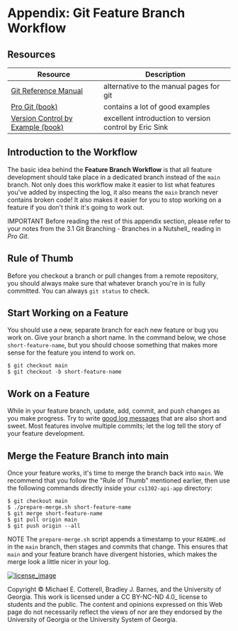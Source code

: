 # Appendix: Git Feature Branch Workflow

<div class="contents">

</div>

## Resources

| Resource                            | Description                                                                            |
|-------------------------------------|----------------------------------------------------------------------------------------|
| [Git Reference Manual](https://git-scm.com/docs) | alternative to the manual pages for <span class="title-ref">git</span>    |
| [Pro Git (book)](https://git-scm.com/book/en/v2) | contains a lot of good examples                                           |
| [Version Control by Example (book)](https://git-scm.com/book/en/v2) | excellent introduction to version control by Eric Sink |

## Introduction to the Workflow

The basic idea behind the **Feature Branch Workflow** is that all
feature development should take place in a dedicated branch instead of
the `main` branch. Not only does this workflow make it easier to list
what features you've added by inspecting the log, it also means the
`main` branch never contains broken code! It also makes it easier for
you to stop working on a feature if you don't think it's going to work
out.

IMPORTANT
Before reading the rest of this appendix section, please refer to your
notes from the 3.1 Git Branching - Branches in a Nutshell\_ reading in
*Pro Git*.

## Rule of Thumb

Before you checkout a branch or pull changes from a remote repository,
you should always make sure that whatever branch you're in is fully
committed. You can always `git status` to check.

## Start Working on a Feature

You should use a new, separate branch for each new feature or bug you
work on. Give your branch a short name. In the command below, we chose
`short-feature-name`, but you should choose something that makes more
sense for the feature you intend to work on.

```
$ git checkout main
$ git checkout -b short-feature-name
```

## Work on a Feature

While in your feature branch, update, add, commit, and push changes as
you make progress. Try to write [good log
messages](https://chris.beams.io/posts/git-commit/) that are also short
and sweet. Most features involve multiple commits; let the log tell the
story of your feature development.

## Merge the Feature Branch into main

Once your feature works, it's time to merge the branch back into `main`.
We recommend that you follow the "Rule of Thumb" mentioned earlier, then
use the following commands directly inside your `cs1302-api-app`
directory:

```
$ git checkout main
$ ./prepare-merge.sh short-feature-name
$ git merge short-feature-name
$ git pull origin main
$ git push origin --all
```

NOTE
The `prepare-merge.sh` script appends a timestamp to your `README.md`
in the `main` branch, then stages and commits that change. This ensures
that `main` and your feature branch have divergent histories, which
makes the merge look a little nicer in your log.

<div class="footer">

[![license\_image](https://img.shields.io/badge/License-CC%20BY--NC--ND%204.0-lightgrey.svg)](http://creativecommons.org/licenses/by-nc-nd/4.0/)

Copyright © Michael E. Cotterell, Bradley J. Barnes, and the University
of Georgia. This work is licensed under a CC BY-NC-ND 4.0\_ license to
students and the public. The content and opinions expressed on this Web
page do not necessarily reflect the views of nor are they endorsed by
the University of Georgia or the University System of Georgia.

</div>
